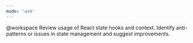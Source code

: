 ```yaml
---
mode: 'ask'
---
```

@workspace Review usage of React state hooks and context. Identify anti-patterns or issues in state management and suggest improvements.